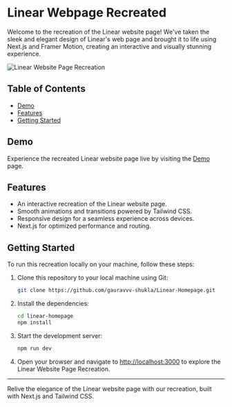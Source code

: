 # Linear Webpage Recreated

Welcome to the recreation of the Linear website page! We've taken the sleek and elegant design of Linear's web page and brought it to life using Next.js and Framer Motion, creating an interactive and visually stunning experience.

![Linear Website Page Recreation](linear-recreation-screenshot.png)

## Table of Contents

- [Demo](#demo)
- [Features](#features)
- [Getting Started](#getting-started)

## Demo

Experience the recreated Linear website page live by visiting the [Demo](https://linear.gauravxshukla.me/) page.

## Features

- An interactive recreation of the Linear website page.
- Smooth animations and transitions powered by Tailwind CSS.
- Responsive design for a seamless experience across devices.
- Next.js for optimized performance and routing.

## Getting Started

To run this recreation locally on your machine, follow these steps:

1. Clone this repository to your local machine using Git:

   ```bash
   git clone https://github.com/gauravvv-shukla/Linear-Homepage.git
   ```

2. Install the dependencies:

   ```bash
   cd linear-homepage
   npm install
   ```

3. Start the development server:

   ```bash
   npm run dev
   ```

4. Open your browser and navigate to [http://localhost:3000](http://localhost:3000) to explore the Linear Website Page Recreation.

---

Relive the elegance of the Linear website page with our recreation, built with Next.js and Tailwind CSS.

